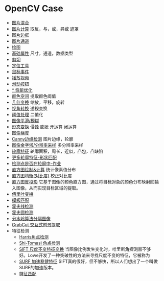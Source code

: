 # OpenCV Case

- [图片混合](addition.py) 
- [图片计算](bitwise.py) 取反，与，或，异或 遮罩
- [图片边框](border.py) 
- [图片通道](channels.py) 
- [绘图](drawing.py) 
- [基础属性](image_basic_attr.py) 尺寸，通道，数据类型
- [剪切](image_cut.py) 
- [定位工具](img_position.py) 
- [鼠标事件](mouse.py)
- [播放视频](play_video.py)
- [滑动按钮](track_bar.py)
- [* 性能优化](https://docs.opencv.org/4.x/dc/d71/tutorial_py_optimization.html)
- [颜色空间](color_space.py) 提取颜色阈值
- [几何变换](transformations.py) 缩放，平移，旋转
- [视角转换](perspective_transformation.py) 透视变换
- [阈值处理](thresholding.py) 二值化
- [图像平滑/模糊](smoothing.py)
- [形态变换](morphological.py) 侵蚀 膨胀 开运算 闭运算
- [图像梯度](gradients.py)  
- [Canny边缘检测](edge_detection_canny.py) 图片边缘，轮廓
- [图像金字塔/分辨率采样](pyramids.py) 多分辨率采样
- [轮廓特征](contour.py) 轮廓面积，周长，近似，凸包，凸缺陷
- [更多轮廓特征-形状匹配](contour_more.py)
- [检测点是否在轮廓中-作业](contour_task.py)
- [直方图绘制&计算](histogram1.ipynb) 统计像素值分布
- [直方图均衡(对比度)](histogram2.ipynb) 校正对比度
- [直方图反投影](histogram_backprojection.py) 它基于图像的颜色直方图，通过将目标对象的颜色分布映射回输入图像，从而实现目标区域的提取。
- [傅里叶变换](fourier_transform.py)
- [模板匹配](template_matching.py)
- [霍夫线检测](houghlines.py)
- [霍夫圆检测](houghcircles.py)
- [分水岭算法分隔图像](watershed.py)
- [GrabCut 交互式前景提取](grabcut.py)
- 特征检测
    - [Harris角点检测](harris_corner_detection.py)
    - [Shi-Tomasi 角点检测](shi_tomasi_corner_detection.py)
    - [SIFT 尺度不变特征变换](sift.py) 当图像比例发生变化时，哈里斯角探测器不够好。Lowe开发了一种突破性的方法来寻找尺度不变的特征，它被称为
    - [SURF 加速稳健特征](surf.py) SIFT真的很好，但不够快，所以人们想出了一个叫做SURF的加速版本。
    - [特征匹配](feature_matching.py)